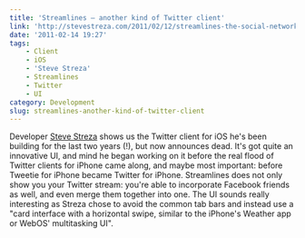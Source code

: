 ```yaml
---
title: 'Streamlines – another kind of Twitter client'
link: 'http://stevestreza.com/2011/02/12/streamlines-the-social-network-iphone-client-that-never-was/'
date: '2011-02-14 19:27'
tags:
    - Client
    - iOS
    - 'Steve Streza'
    - Streamlines
    - Twitter
    - UI
category: Development
slug: streamlines-another-kind-of-twitter-client
---
```


Developer [Steve Streza](http://stevestreza.com/) shows us the Twitter client for iOS he's been building for the last two years (!), but now announces dead. It's got quite an innovative UI, and mind he began working on it before the real flood of Twitter clients for iPhone came along, and maybe most important: before Tweetie for iPhone became Twitter for iPhone. Streamlines does not only show you your Twitter stream: you're able to incorporate Facebook friends as well, and even merge them together into one. The UI sounds really interesting as Streza chose to avoid the common tab bars and instead use a "card interface with a horizontal swipe, similar to the iPhone's Weather app or WebOS' multitasking UI".
